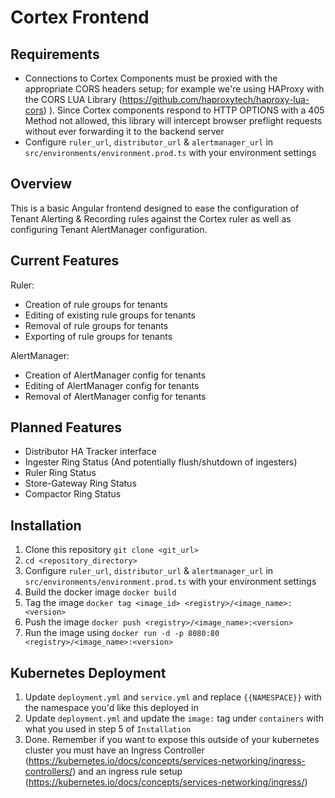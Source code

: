 # Cortex Frontend

## Requirements

- Connections to Cortex Components must be proxied with the appropriate CORS headers setup; for example we're using HAProxy with the CORS LUA Library (https://github.com/haproxytech/haproxy-lua-cors)
). Since Cortex components respond to HTTP OPTIONS with a 405 Method not allowed, this library will intercept browser preflight requests without ever forwarding it to the backend server
- Configure `ruler_url`, `distributor_url` & `alertmanager_url` in `src/environments/environment.prod.ts` with your environment settings
## Overview
This is a basic Angular frontend designed to ease the configuration of Tenant Alerting & Recording rules against the Cortex ruler as well as configuring Tenant AlertManager configuration.
## Current Features

Ruler:
 - Creation of rule groups for tenants
 - Editing of existing rule groups for tenants
 - Removal of rule groups for tenants
 - Exporting of rule groups for tenants

AlertManager:
 - Creation of AlertManager config for tenants
 - Editing of AlertManager config for tenants
 - Removal of AlertManager config for tenants
 
## Planned Features
  - Distributor HA Tracker interface
  - Ingester Ring Status (And potentially flush/shutdown of ingesters)
  - Ruler Ring Status
  - Store-Gateway Ring Status
  - Compactor Ring Status
 

## Installation

1. Clone this repository `git clone <git_url>`
2. `cd <repository_directory>`
3. Configure `ruler_url`, `distributor_url` & `alertmanager_url` in `src/environments/environment.prod.ts` with your environment settings
4. Build the docker image `docker build`
5. Tag the image `docker tag <image_id> <registry>/<image_name>:<version>`
6. Push the image `docker push <registry>/<image_name>:<version>`
7. Run the image using `docker run -d -p 8080:80 <registry>/<image_name>:<version>`


## Kubernetes Deployment

1. Update `deployment.yml` and `service.yml` and replace `{{NAMESPACE}}` with the namespace you'd like this deployed in
2. Update `deployment.yml` and update the `image:` tag under `containers` with what you used in step 5 of `Installation`
3. Done. Remember if you want to expose this outside of your kubernetes cluster you must have an Ingress Controller (https://kubernetes.io/docs/concepts/services-networking/ingress-controllers/) and an ingress rule setup (https://kubernetes.io/docs/concepts/services-networking/ingress/) 
